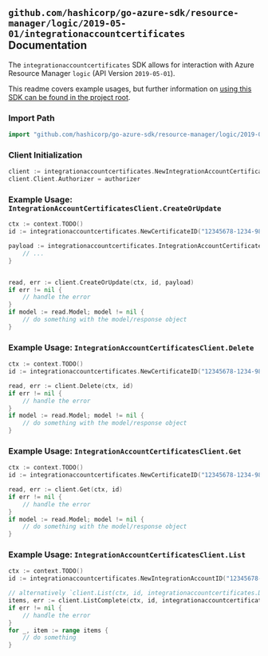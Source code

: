 
## `github.com/hashicorp/go-azure-sdk/resource-manager/logic/2019-05-01/integrationaccountcertificates` Documentation

The `integrationaccountcertificates` SDK allows for interaction with Azure Resource Manager `logic` (API Version `2019-05-01`).

This readme covers example usages, but further information on [using this SDK can be found in the project root](https://github.com/hashicorp/go-azure-sdk/tree/main/docs).

### Import Path

```go
import "github.com/hashicorp/go-azure-sdk/resource-manager/logic/2019-05-01/integrationaccountcertificates"
```


### Client Initialization

```go
client := integrationaccountcertificates.NewIntegrationAccountCertificatesClientWithBaseURI("https://management.azure.com")
client.Client.Authorizer = authorizer
```


### Example Usage: `IntegrationAccountCertificatesClient.CreateOrUpdate`

```go
ctx := context.TODO()
id := integrationaccountcertificates.NewCertificateID("12345678-1234-9876-4563-123456789012", "example-resource-group", "integrationAccountName", "certificateName")

payload := integrationaccountcertificates.IntegrationAccountCertificate{
	// ...
}


read, err := client.CreateOrUpdate(ctx, id, payload)
if err != nil {
	// handle the error
}
if model := read.Model; model != nil {
	// do something with the model/response object
}
```


### Example Usage: `IntegrationAccountCertificatesClient.Delete`

```go
ctx := context.TODO()
id := integrationaccountcertificates.NewCertificateID("12345678-1234-9876-4563-123456789012", "example-resource-group", "integrationAccountName", "certificateName")

read, err := client.Delete(ctx, id)
if err != nil {
	// handle the error
}
if model := read.Model; model != nil {
	// do something with the model/response object
}
```


### Example Usage: `IntegrationAccountCertificatesClient.Get`

```go
ctx := context.TODO()
id := integrationaccountcertificates.NewCertificateID("12345678-1234-9876-4563-123456789012", "example-resource-group", "integrationAccountName", "certificateName")

read, err := client.Get(ctx, id)
if err != nil {
	// handle the error
}
if model := read.Model; model != nil {
	// do something with the model/response object
}
```


### Example Usage: `IntegrationAccountCertificatesClient.List`

```go
ctx := context.TODO()
id := integrationaccountcertificates.NewIntegrationAccountID("12345678-1234-9876-4563-123456789012", "example-resource-group", "integrationAccountName")

// alternatively `client.List(ctx, id, integrationaccountcertificates.DefaultListOperationOptions())` can be used to do batched pagination
items, err := client.ListComplete(ctx, id, integrationaccountcertificates.DefaultListOperationOptions())
if err != nil {
	// handle the error
}
for _, item := range items {
	// do something
}
```
